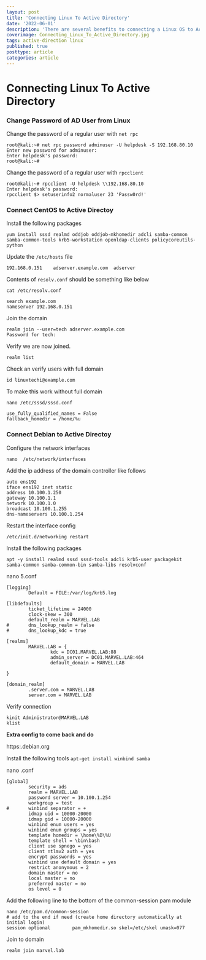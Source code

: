 ```yaml
---
layout: post
title: 'Connecting Linux To Active Directory'
date: '2022-06-01'
description: 'There are several benefits to connecting a Linux OS to Active Directory instead of leaving it as a stand alone. Because of this, you do sometimes see this configuration on client engagements and it is useful to test out how a Linux box shows up in your enumeration tools. This article details how you can connect both Debian and Centos based systems to Active Directory for setting up a home lab.'
coverimage: Connecting_Linux_To_Active_Directory.jpg
tags: active-direction linux
published: true
posttype: article
categories: article
---
```

# Connecting Linux To Active Directory

### Change Password of AD User from Linux

Change the password of a regular user with `net rpc`

```
root@kali:~# net rpc password adminuser -U helpdesk -S 192.168.80.10
Enter new password for adminuser:
Enter helpdesk's password:
root@kali:~#
```

Change the password of a regular user with `rpcclient`

```
root@kali:~# rpcclient -U helpdesk \\192.168.80.10
Enter helpdesk's password:
rpcclient $> setuserinfo2 normaluser 23 'Passw0rd!'
```

### Connect CentOS to Active Directoy

Install the following packages

```
yum install sssd realmd oddjob oddjob-mkhomedir adcli samba-common samba-common-tools krb5-workstation openldap-clients policycoreutils-python
```

Update the `/etc/hosts` file

```
192.168.0.151    adserver.example.com  adserver
```

Contents of `resolv.conf` should be something like below

```
cat /etc/resolv.conf

search example.com
nameserver 192.168.0.151
```

Join the domain

```
realm join --user=tech adserver.example.com
Password for tech:
```

Verify we are now joined.

```
realm list
```

Check an verify users with full domain

```
id linuxtechi@example.com
```

To make this work without full domain

```
nano /etc/sssd/sssd.conf

use_fully_qualified_names = False
fallback_homedir = /home/%u
```

### Connect Debian to Active Directoy

Configure the network interfaces

```
nano  /etc/network/interfaces
```

Add the ip address of the domain controller like follows

```
auto ens192
iface ens192 inet static
address 10.100.1.250
gateway 10.100.1.1
network 10.100.1.0
broadcast 10.100.1.255
dns-nameservers 10.100.1.254
```

Restart the interface config

```
/etc/init.d/networking restart
```

Install the following packages

```
apt -y install realmd sssd sssd-tools adcli krb5-user packagekit samba-common samba-common-bin samba-libs resolvconf
```

nano 5.conf

```
[logging]
        Default = FILE:/var/log/krb5.log

[libdefaults]
        ticket_lifetime = 24000
        clock-skew = 300
        default_realm = MARVEL.LAB
#       dns_lookup_realm = false
#       dns_lookup_kdc = true

[realms]
        MARVEL.LAB = {
                kdc = DC01.MARVEL.LAB:88
                admin_server = DC01.MARVEL.LAB:464
                default_domain = MARVEL.LAB

}

[domain_realm]
        .server.com = MARVEL.LAB
        server.com = MARVEL.LAB
```

Verify connection

```
kinit Administrator@MARVEL.LAB
klist
```

**Extra config to come back and do**

https:.debian.org

Install the following tools `apt-get install winbind samba`

nano .conf

```
[global]
        security = ads
        realm = MARVEL.LAB
        password server = 10.100.1.254
        workgroup = test
#       winbind separator = +
        idmap uid = 10000-20000
        idmap gid = 10000-20000
        winbind enum users = yes
        winbind enum groups = yes
        template homedir = \home\%D\%U
        template shell = \bin\bash
        client use spnego = yes
        client ntlmv2 auth = yes
        encrypt passwords = yes
        winbind use default domain = yes
        restrict anonymous = 2
        domain master = no
        local master = no
        preferred master = no
        os level = 0
```

Add the following line to the bottom of the common-session pam module

```
nano /etc/pam.d/common-session
# add to the end if need (create home directory automatically at initial login)
session optional        pam_mkhomedir.so skel=/etc/skel umask=077
```

Join to domain

```
realm join marvel.lab
```